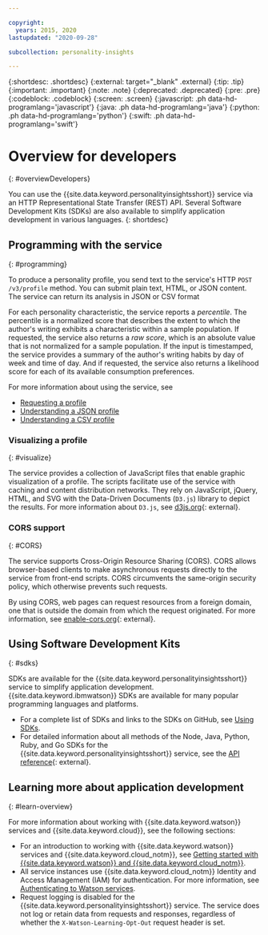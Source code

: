 ```yaml
---

copyright:
  years: 2015, 2020
lastupdated: "2020-09-28"

subcollection: personality-insights

---
```


{:shortdesc: .shortdesc}
{:external: target="_blank" .external}
{:tip: .tip}
{:important: .important}
{:note: .note}
{:deprecated: .deprecated}
{:pre: .pre}
{:codeblock: .codeblock}
{:screen: .screen}
{:javascript: .ph data-hd-programlang='javascript'}
{:java: .ph data-hd-programlang='java'}
{:python: .ph data-hd-programlang='python'}
{:swift: .ph data-hd-programlang='swift'}

# Overview for developers
{: #overviewDevelopers}

You can use the {{site.data.keyword.personalityinsightsshort}} service via an HTTP Representational State Transfer (REST) API. Several Software Development Kits (SDKs) are also available to simplify application development in various languages.
{: shortdesc}

## Programming with the service
{: #programming}

To produce a personality profile, you send text to the service's HTTP `POST /v3/profile` method. You can submit plain text, HTML, or JSON content. The service can return its analysis in JSON or CSV format

For each personality characteristic, the service reports a *percentile*. The percentile is a normalized score that describes the extent to which the author's writing exhibits a characteristic within a sample population. If requested, the service also returns a *raw score*, which is an absolute value that is not normalized for a sample population. If the input is timestamped, the service provides a summary of the author's writing habits by day of week and time of day. And if requested, the service also returns a likelihood score for each of its available consumption preferences.

For more information about using the service, see

-   [Requesting a profile](/docs/personality-insights?topic=personality-insights-input)
-   [Understanding a JSON profile](/docs/personality-insights?topic=personality-insights-output)
-   [Understanding a CSV profile](/docs/personality-insights?topic=personality-insights-outputCSV)

### Visualizing a profile
{: #visualize}

The service provides a collection of JavaScript files that enable graphic visualization of a profile. The scripts facilitate use of the service with caching and content distribution networks. They rely on JavaScript, jQuery, HTML, and SVG with the Data-Driven Documents (`D3.js`) library to depict the results. For more information about `D3.js`, see [d3js.org](https://d3js.org/){: external}.

### CORS support
{: #CORS}

The service supports Cross-Origin Resource Sharing (CORS). CORS allows browser-based clients to make asynchronous requests directly to the service from front-end scripts. CORS circumvents the same-origin security policy, which otherwise prevents such requests.

By using CORS, web pages can request resources from a foreign domain, one that is outside the domain from which the request originated. For more information, see [enable-cors.org](https://enable-cors.org/){: external}.

## Using Software Development Kits
{: #sdks}

SDKs are available for the {{site.data.keyword.personalityinsightsshort}} service to simplify application development. {{site.data.keyword.ibmwatson}} SDKs are available for many popular programming languages and platforms.

-   For a complete list of SDKs and links to the SDKs on GitHub, see [Using SDKs](/docs/personality-insights?topic=watson-using-sdks).
-   For detailed information about all methods of the Node, Java, Python, Ruby, and Go SDKs for the {{site.data.keyword.personalityinsightsshort}} service, see the [API reference](https://{DomainName}/apidocs/personality-insights){: external}.

## Learning more about application development
{: #learn-overview}

For more information about working with {{site.data.keyword.watson}} services and {{site.data.keyword.cloud}}, see the following sections:

-   For an introduction to working with {{site.data.keyword.watson}} services and {{site.data.keyword.cloud_notm}}, see [Getting started with {{site.data.keyword.watson}} and {{site.data.keyword.cloud_notm}}](/docs/watson?topic=watson-about).
-   All service instances use {{site.data.keyword.cloud_notm}} Identity and Access Management (IAM) for authentication. For more information, see [Authenticating to Watson services](/docs/watson?topic=watson-iam).
-   Request logging is disabled for the {{site.data.keyword.personalityinsightsshort}} service. The service does not log or retain data from requests and responses, regardless of whether the `X-Watson-Learning-Opt-Out` request header is set.

